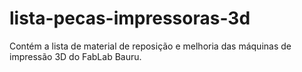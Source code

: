 # lista-pecas-impressoras-3d
Contém a lista de material de reposição e melhoria das máquinas de impressão 3D do FabLab Bauru.
